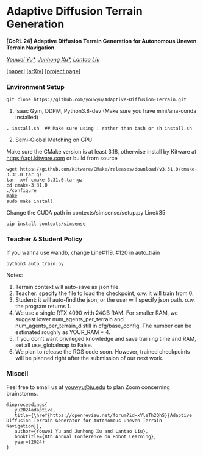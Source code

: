 # Adaptive Diffusion Terrain Generation

**[CoRL 24] Adaptive Diffusion Terrain Generation for Autonomous Uneven Terrain Navigation**

*[Youwei Yu\*](https://www.youwei-yu.com), [Junhong Xu\*](https://junhongxu.github.io), [Lantao Liu](https://vail.sice.indiana.edu/pages/lantaoliu.html)*

[[paper]](https://openreview.net/forum?id=xYleTh2QhS) [[arXiv]](https://arxiv.org/abs/2410.10766v1) [[project page]](https://www.youwei-yu.com/adtg-sim-to-real)


### Environment Setup
```shell
git clone https://github.com/youwyu/Adaptive-Diffusion-Terrain.git
```
1. Isaac Gym, DDPM, Python3.8-dev (Make sure you have mini/ana-conda installed)
```shell
. install.sh  ## Make sure using . rather than bash or sh install.sh
```

2. Semi-Global Matching on GPU

Make sure the CMake version is at least 3.18, otherwise install by Kitware at https://apt.kitware.com or build from source
```shell
wget https://github.com/Kitware/CMake/releases/download/v3.31.0/cmake-3.31.0.tar.gz
tar -xvf cmake-3.31.0.tar.gz
cd cmake-3.31.0
./configure
make
sudo make install
```

Change the CUDA path in contexts/simsense/setup.py Line#35
```shell
pip install contexts/simsense
```

### Teacher & Student Policy
If you wanna use wandb, change Line#119, #120 in auto_train
```shell
python3 auto_train.py
```
Notes:
1. Terrain context will auto-save as json file.
2. Teacher: specify the file to load the checkpoint, o.w. it will train from 0.
3. Student: it will auto-find the json, or the user will specify json path. o.w. the program returns 1.
4. We use a single RTX 4090 with 24GB RAM. For smaller RAM, we suggest lower num_agents_per_terrain and num_agents_per_terrain_distill in cfg/base_config.
   The number can be estimated roughly as YOUR_RAM * 4.
5. If you don't want privileged knowledge and save training time and RAM, set all use_globalmap to False.
0. We plan to release the ROS code soon. However, trained checkpoints will be planned right after the submission of our next work.

### Miscell
Feel free to email us at youwyu@iu.edu to plan Zoom concerning brainstorms.
```
@inproceedings{
   yu2024adaptive,
   title={\href{https://openreview.net/forum?id=xYleTh2QhS}{Adaptive Diffusion Terrain Generator for Autonomous Uneven Terrain Navigation}},
   author={Youwei Yu and Junhong Xu and Lantao Liu},
   booktitle={8th Annual Conference on Robot Learning},
   year={2024}
}
```
